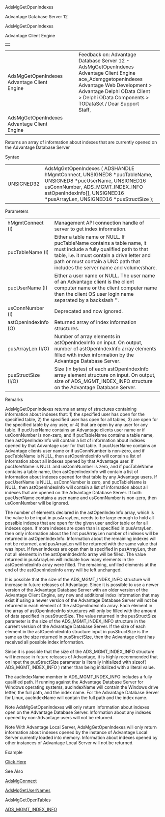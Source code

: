 AdsMgGetOpenIndexes




Advantage Database Server 12  

AdsMgGetOpenIndexes

Advantage Client Engine

|  |
| --- |
|  |

|  |  |  |  |  |
| --- | --- | --- | --- | --- |
| AdsMgGetOpenIndexes  Advantage Client Engine |  |  | Feedback on: Advantage Database Server 12 - AdsMgGetOpenIndexes Advantage Client Engine ace\_Adsmggetopenindexes Advantage Web Development > Advantage Delphi OData Client > Delphi OData Components > TODataSet / Dear Support Staff, |  |
| AdsMgGetOpenIndexes  Advantage Client Engine |  |  |  |  |

Returns an array of information about indexes that are currently opened on the Advantage Database Server

Syntax

|  |  |
| --- | --- |
| UNSIGNED32 | AdsMgGetOpenIndexes ( ADSHANDLE hMgmtConnect,  UNSIGNED8 \*pucTableName,  UNSIGNED8 \*pucUserName,  UNSIGNED16 usConnNumber,  ADS\_MGMT\_INDEX\_INFO astOpenIndexInfo[],  UNSIGNED16 \*pusArrayLen,  UNSIGNED16 \*pusStructSize ); |

Parameters

|  |  |
| --- | --- |
| hMgmtConnect (I) | Management API connection handle of server to get index information. |
| pucTableName (I) | Either a table name or NULL. If pucTableName contains a table name, it must include a fully qualified path to that table, i.e. it must contain a drive letter and path or must contain a UNC path that includes the server name and volume/share. |
| pucUserName (I) | Either a user name or NULL. The user name of an Advantage client is the client computer name or the client computer name then the client OS user login name separated by a backslash '\'. |
| usConnNumber (I) | Deprecated and now ignored. |
| astOpenIndexInfo (O) | Returned array of index information structures. |
| pusArrayLen (I/O) | Number of array elements in astOpenIndexInfo on input. On output, number of astOpenIndexInfo array elements filled with index information by the Advantage Database Server. |
| pusStructSize (I/O) | Size (in bytes) of each astOpenIndexInfo array element structure on input. On output, size of ADS\_MGMT\_INDEX\_INFO structure on the Advantage Database Server. |

Remarks

AdsMgGetOpenIndexes returns an array of structures containing information about indexes that: 1) the specified user has open for the specified table, 2) the specified user has open for all tables, 3) are open for the specified table by any user, or 4) that are open by any user for any table. If pucUserName contains an Advantage clients user name or if usConnNumber is non-zero, and if pucTableName contains a table name, then astOpenIndexInfo will contain a list of information about indexes opened by that Advantage user for that table. If pucUserName contains an Advantage clients user name or if usConnNumber is non-zero, and if pucTableName is NULL, then astOpenIndexInfo will contain a list of information about all indexes opened by that Advantage user. If pucUserName is NULL and usConnNumber is zero, and if pucTableName contains a table name, then astOpenIndexInfo will contain a list of information about indexes opened for that table by any Advantage users. If pucUserName is NULL, usConnNumber is zero, and pucTableName is NULL, then astOpenIndexInfo will contain a list of information about all indexes that are opened on the Advantage Database Server. If both pucUserName contains a user name and usConnNumber is non-zero, then usConnNumber will be ignored.

The number of elements declared in the astOpenIndexInfo array, which is the value to be input in pusArrayLen, needs to be large enough to hold all possible indexes that are open for the given user and/or table or for all indexes open. If more indexes are open than is specified in pusArrayLen, then only information about the first pusArrayLen number of indexes will be returned in astOpenIndexInfo. Information about the remaining indexes will not be returned, and pusArrayLen will be returned with the same value that was input. If fewer indexes are open than is specified in pusArrayLen, then not all elements in the astOpenIndexInfo array will be filled. The value returned in pusArrayLen will indicate how many elements in the astOpenIndexInfo array were filled. The remaining, unfilled elements at the end of the astOpenIndexInfo array will be left unchanged.

It is possible that the size of the ADS\_MGMT\_INDEX\_INFO structure will increase in future releases of Advantage. Since it is possible to use a newer version of the Advantage Database Server with an older version of the Advantage Client Engine, any new and additional index information that may exist if using a newer version of the Advantage Database Server will not be returned in each element of the astOpenIndexInfo array. Each element in the array of astOpenIndexInfo structures will only be filled with the amount of data specified in pusStructSize. The value returned in the pusStructSize parameter is the size of the ADS\_MGMT\_INDEX\_INFO structure in the current version of the Advantage Database Server. If the size of each element in the astOpenIndexInfo structure input in pusStructSize is the same as the size returned in pusStructSize, then the Advantage client has received all possible index information.

Since it is possible that the size of the ADS\_MGMT\_INDEX\_INFO structure will increase in future releases of Advantage, it is highly recommended that on input the pusStructSize parameter is literally initialized with sizeof( ADS\_MGMT\_INDEX\_INFO ) rather than being initialized with a literal value.

The aucIndexName member in ADS\_MGMT\_INDEX\_INFO includes a fully qualified path. If running against the Advantage Database Server for Windows operating systems, aucIndexName will contain the Windows drive letter, the full path, and the index name. For the Advantage Database Server for Linux, aucIndexName will contain the full path and the index name.

Note AdsMgGetOpenIndexes will only return information about indexes open on the Advantage Database Server. Information about any indexes opened by non-Advantage users will not be returned.

Note With Advantage Local Server, AdsMgGetOpenIndexes will only return information about indexes opened by the instance of Advantage Local Server currently loaded into memory. Information about indexes opened by other instances of Advantage Local Server will not be returned.

Example

[Click Here](ace_advantage_management_api_examples.htm#adsmggetopenindexes_example)

See Also

[AdsMgConnect](ace_adsmgconnect.htm)

[AdsMgGetUserNames](ace_adsmggetusernames.htm)

[AdsMgGetOpenTables](ace_adsmggetopentables.htm)

[ADS\_MGMT\_INDEX\_INFO](ace_ads_mgmt_index_info.htm)